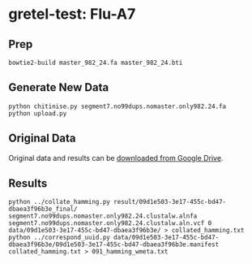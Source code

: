 gretel-test: Flu-A7
===================

## Prep

    bowtie2-build master_982_24.fa master_982_24.bti

## Generate New Data

    python chitinise.py segment7.no99dups.nomaster.only982.24.fa
    python upload.py

## Original Data

Original data and results can be [downloaded from Google Drive](https://drive.google.com/open?id=0B4t7QqgmvVLHSzlpbXVmMUlmVWs).

## Results

    python ../collate_hamming.py result/09d1e503-3e17-455c-bd47-dbaea3f96b3e_final/  segment7.no99dups.nomaster.only982.24.clustalw.alnfa segment7.no99dups.nomaster.only982.24.clustalw.aln.vcf 0 data/09d1e503-3e17-455c-bd47-dbaea3f96b3e/ > collated_hamming.txt
    python ../correspond_uuid.py data/09d1e503-3e17-455c-bd47-dbaea3f96b3e/09d1e503-3e17-455c-bd47-dbaea3f96b3e.manifest collated_hamming.txt > 091_hamming_wmeta.txt

